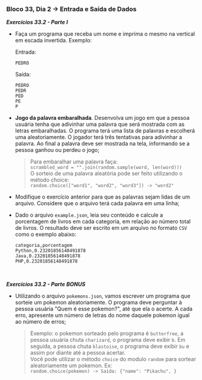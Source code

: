 ### Bloco 33, Dia 2 -> 	Entrada e Saída de Dados

_**Exercícios 33.2 - Parte I**_

 - Faça um programa que receba um nome e imprima o mesmo na vertical em escada invertida. Exemplo:

    Entrada:
    ```
    PEDRO
    ```

    Saída:
    ```
    PEDRO
    PEDR
    PED
    PE
    P
    ```

 - **Jogo da palavra embaralhada**. Desenvolva um jogo em que a pessoa usuária tenha que adivinhar uma palavra que será mostrada com as letras embaralhadas. O programa terá uma lista de palavras e escolherá uma aleatoriamente. O jogador terá três tentativas para adivinhar a palavra. Ao final a palavra deve ser mostrada na tela, informando se a pessoa ganhou ou perdeu o jogo;

    > Para embaralhar uma palavra faça: <br>
    `scrambled_word = "".join(random.sample(word, len(word)))` <br>
    > O sorteio de uma palavra aleatória pode ser feito utilizando o método choice: <br>
    `random.choice(["word1", "word2", "word3"]) -> "word2"`

 - Modifique o exercício anterior para que as palavras sejam lidas de um arquivo. Considere que o arquivo terá cada palavra em uma linha;

 - Dado o arquivo `example.json`, leia seu conteúdo e calcule a porcentagem de livros em cada categoria, em relação ao número total de livros. O resultado deve ser escrito em um arquivo no formato `CSV` como o exemplo abaixo:
    ```
    categoria,porcentagem
    Python,0.23201856148491878
    Java,0.23201856148491878
    PHP,0.23201856148491878
    ```

<br>

_**Exercícios 33.2 - Parte BONUS**_

 - Utilizando o arquivo `pokemons.json`, vamos escrever um programa que sorteie um pokemon aleatoriamente. O programa deve perguntar à pessoa usuária "Quem é esse pokemon?", até que ela o acerte. A cada erro, apresente um número de letras do nome daquele pokemon igual ao número de erros;

    > Exemplo: o pokemon sorteado pelo programa é `butterfree`, a pessoa usuária chuta `charizard`, o programa deve exibir `b`. Em seguida, a pessoa chuta `blastoise`, o programa deve exibir `bu` e assim por diante até a pessoa acertar. <br>
    > Você pode utilizar o método `choice` do modulo `random` para sortear aleatoriamente um pokemon. Ex: <br> `random.choice(pokemon) -> Saída: {"name": "Pikachu", }`

